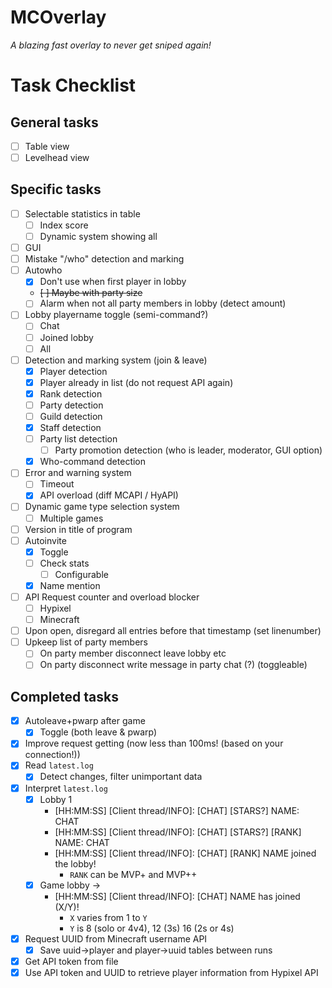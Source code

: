 # MCOverlay
*A blazing fast overlay to never get sniped again!*

# Task Checklist

## General tasks
- [ ] Table view
- [ ] Levelhead view

## Specific tasks
- [ ] Selectable statistics in table
	- [ ] Index score
	- [ ] Dynamic system showing all
- [ ] GUI
- [ ] Mistake "/who" detection and marking
- [ ] Autowho
	- [X] Don't use when first player in lobby
	- ~~[ ] Maybe with party size~~
	- [ ] Alarm when not all party members in lobby (detect amount)
- [ ] Lobby playername toggle (semi-command?)
	- [ ] Chat
	- [ ] Joined lobby
	- [ ] All
- [ ] Detection and marking system (join & leave)
	- [X] Player detection
	- [X] Player already in list (do not request API again)
	- [X] Rank detection
	- [ ] Party detection
	- [ ] Guild detection
	- [X] Staff detection
	- [ ] Party list detection
		- [ ] Party promotion detection (who is leader, moderator, GUI option)
	- [X] Who-command detection
- [ ] Error and warning system
	- [ ] Timeout
	- [X] API overload (diff MCAPI / HyAPI)
- [ ] Dynamic game type selection system
	- [ ] Multiple games
- [ ] Version in title of program
- [ ] Autoinvite
	- [X] Toggle
	- [ ] Check stats
		- [ ] Configurable
	- [X] Name mention
- [ ] API Request counter and overload blocker
	- [ ] Hypixel
	- [ ] Minecraft
- [ ] Upon open, disregard all entries before that timestamp (set linenumber)
- [ ] Upkeep list of party members
	- [ ] On party member disconnect leave lobby etc
	- [ ] On party disconnect write message in party chat (?) (toggleable)
## Completed tasks
- [X] Autoleave+pwarp after game
	- [X] Toggle (both leave & pwarp)
- [X] Improve request getting (now less than 100ms! (based on your connection!))
- [x] Read `latest.log`
	- [x] Detect changes, filter unimportant data
- [x] Interpret `latest.log`
	- [x] Lobby 1
		- [HH:MM:SS] [Client thread/INFO]: [CHAT] [STARS?] NAME: CHAT
		- [HH:MM:SS] [Client thread/INFO]: [CHAT] [STARS?] [RANK] NAME: CHAT
		- [HH:MM:SS] [Client thread/INFO]: [CHAT] [RANK] NAME joined the lobby!
			- `RANK` can be MVP+ and MVP++
	- [x] Game lobby ->
		- [HH:MM:SS] [Client thread/INFO]: [CHAT] NAME has joined (X/Y)!
			- `X` varies from 1 to `Y`
			- `Y` is 8 (solo or 4v4), 12 (3s) 16 (2s or 4s)
- [x] Request UUID from Minecraft username API
	- [x] Save uuid->player and player->uuid tables between runs
- [x] Get API token from file
- [x] Use API token and UUID to retrieve player information from Hypixel API